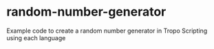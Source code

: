 random-number-generator
=======================

Example code to create a random number generator in Tropo Scripting using each language